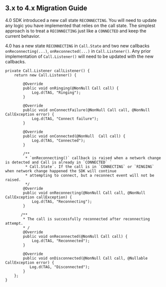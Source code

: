 ## 3.x to 4.x Migration Guide

4.0 SDK introduced a new call state `RECONNECTING`. You will need to update any logic you have implemented that relies on the call state. The simplest approach is to treat a `RECONNECTING` just like a `CONNECTED` and keep the current behavior.

4.0 has a new state `RECONNECTING` in `Call.State` and two new callbacks `onReconnecting(...)`, `onReconnected(...)` in `Call.Listener()`. Any prior implementation of `Call.Listener()` will need to be updated with the new callbacks.

```
private Call.Listener callListener() {
    return new Call.Listener() {
    
        @Override
        public void onRinging(@NonNull Call call) {
            Log.d(TAG, "Ringing");
        }
    
        @Override
        public void onConnectFailure(@NonNull Call call, @NonNull CallException error) {
            Log.d(TAG, "Connect failure");
        }
    
        @Override
        public void onConnected(@NonNull  Call call) {
            Log.d(TAG, "Connected");
        }
    
        /**
         * `onReconnecting()` callback is raised when a network change is detected and Call is already in `CONNECTED` `
         * Call.State`. If the call is in `CONNECTING` or `RINGING` when network change happened the SDK will continue 
         * attempting to connect, but a reconnect event will not be raised.
         */
        @Override
        public void onReconnecting(@NonNull Call call, @NonNull CallException callException) {
            Log.d(TAG, "Reconnecting");
        }
    
       /**
        * The call is successfully reconnected after reconnecting attempt.
        * /
        @Override
        public void onReconnected(@NonNull Call call) {
            Log.d(TAG, "Reconnected");
        }
    
        @Override
        public void onDisconnected(@NonNull Call call, @Nullable CallException error) {
           Log.d(TAG, "Disconnected");
        }
    };
}
```